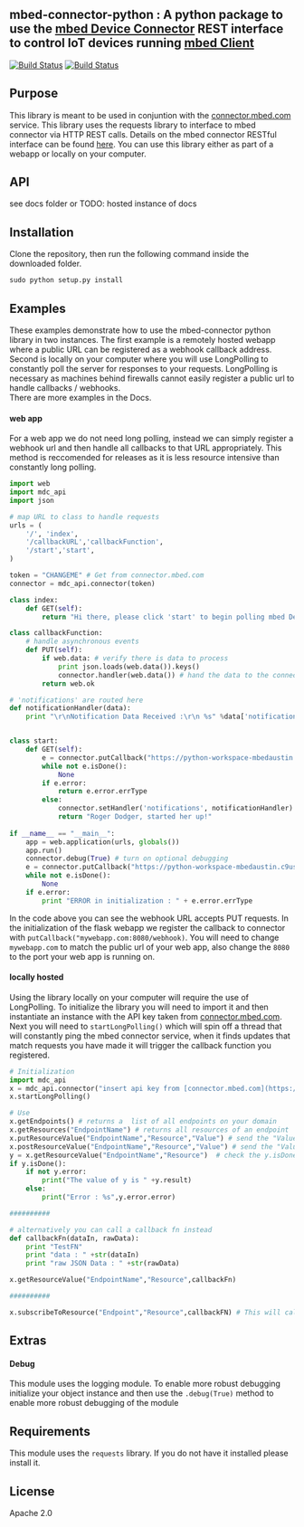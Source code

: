 ## mbed-connector-python : A python package to use the [mbed Device Connector](connector.mbed.com) REST interface to control IoT devices running [mbed Client](https://www.mbed.com/en/development/software/mbed-client/)
[![Build Status](https://travis-ci.com/ARMmbed/mbed-connector-python.svg?token=Dx5hVfbwqW4x3Gceyoaw&branch=master)](https://travis-ci.com/ARMmbed/mbed-connector-python)
[![Build Status](https://circleci.com/gh/ARMmbed/mbed-connector-python/tree/master.svg?style=svg)](https://circleci.com/gh/ARMmbed/mbed-connector-python/tree/master)

## Purpose
This library is meant to be used in conjuntion with the [connector.mbed.com](www.connector.mbed.com) service. This library uses the requests library to interface to mbed connector via HTTP REST calls. Details on the mbed connector RESTful interface can be found [here](https://docs.mbed.com/docs/mbed-client-guide/en/latest/Introduction/#how-to-use-the-api). You can use this library either as part of a webapp or locally on your computer.

## API
see docs folder or TODO: hosted instance of docs

## Installation
Clone the repository, then run the following command inside the downloaded folder. 

```python
sudo python setup.py install
```

## Examples
These examples demonstrate how to use the mbed-connector python library in two instances. The first example is a remotely hosted webapp where a public URL can be registered as a webhook callback address. Second is locally on your computer where you will use LongPolling to constantly poll the server for responses to your requests. LongPolling is necessary as machines behind firewalls cannot easily register a public url to handle callbacks / webhooks.  
There are more examples in the Docs.

#### web app
For a web app we do not need long polling, instead we can simply register a webhook url and then handle all callbacks to that URL appropriately. This method is reccomended for releases as it is less resource intensive than constantly long polling. 
```python
import web
import mdc_api
import json

# map URL to class to handle requests
urls = (
	'/', 'index',
	'/callbackURL','callbackFunction',
	'/start','start',
)

token = "CHANGEME" # Get from connector.mbed.com
connector = mdc_api.connector(token)

class index:
	def GET(self):
		return "Hi there, please click 'start' to begin polling mbed Device Connector"

class callbackFunction:
	# handle asynchronous events
	def PUT(self):
		if web.data: # verify there is data to process
			print json.loads(web.data()).keys()
			connector.handler(web.data()) # hand the data to the connector handler
		return web.ok

# 'notifications' are routed here
def notificationHandler(data):
	print "\r\nNotification Data Received :\r\n %s" %data['notifications']


class start:
	def GET(self):
		e = connector.putCallback("https://python-workspace-mbedaustin.c9users.io:8080/callbackURL")
		while not e.isDone():
			None
		if e.error:
			return e.error.errType
		else:
			connector.setHandler('notifications', notificationHandler) # send 'notifications' to the notificationHandler FN
			return "Roger Dodger, started her up!"
			
if __name__ == "__main__":
	app = web.application(urls, globals())
	app.run()
	connector.debug(True) # turn on optional debugging
	e = connector.putCallback("https://python-workspace-mbedaustin.c9users.io:8080/callbackURL") # Change to match your workspace
	while not e.isDone():
		None
	if e.error:
		print "ERROR in initialization : " + e.error.errType
```
In the code above you can see the webhook URL accepts PUT requests. In the initialization of the flask webapp we register the callback to connector with `putCallback("mywebapp.com:8080/webhook)`. You will need to change `mywebapp.com` to match the public url of your web app, also change the `8080` to the port your web app is running on.


#### locally hosted
Using the library locally on your computer will require the use of LongPolling. To initialize the library you will need to import it and then instantiate an instance with the API key taken from [connector.mbed.com](https://connector.mbed.com/#accesskeys). Next you will need to `startLongPolling()` which will spin off a thread that will constantly ping the mbed connector service, when it finds updates that match requests you have made it will trigger the callback function you registered. 

```python
# Initialization
import mdc_api
x = mdc_api.connector("insert api key from [connector.mbed.com](https://connector.mbed.com/#accesskeys)")
x.startLongPolling()

# Use 
x.getEndpoints() # returns a  list of all endpoints on your domain
x.getResources("EndpointName") # returns all resources of an endpoint
x.putResourceValue("EndpointName","Resource","Value") # send the "Value" to the "Resource" over a PUT request
x.postResourceValue("EndpointName","Resource","Value") # send the "Value" to the "Resource" over a POST request
y = x.getResourceValue("EndpointName","Resource")  # check the y.isDone() funciton to see when the request completes, the result will then be in y.result. The Resource should be of the form "/X/Y/Z"
if y.isDone():
    if not y.error:
        print("The value of y is " +y.result)
    else:
        print("Error : %s",y.error.error)

##########

# alternatively you can call a callback fn instead
def callbackFn(dataIn, rawData):
    print "TestFN"
    print "data : " +str(dataIn)
    print "raw JSON Data : " +str(rawData)

x.getResourceValue("EndpointName","Resource",callbackFn)

##########

x.subscribeToResource("Endpoint","Resource",callbackFN) # This will call the callbackFn every time the Endpoint/Resource value changes.

```

## Extras
#### Debug
This module uses the logging module. To enable more robust debugging initialize your object instance and then use the `.debug(True)` method to enable more robust debugging of the module

## Requirements
This module uses the `requests` library. If you do not have it installed please install it. 

## License
Apache 2.0